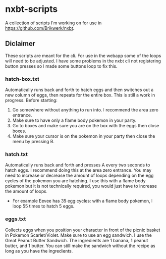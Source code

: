 # nxbt-scripts
A collection of scripts I'm working on for use in https://github.com/Brikwerk/nxbt. 

## Diclaimer
These scripts are meant for the cli. For use in the webapp some of the loops will need to be adjusted. I have some problems in the nxbt cli not registering button presses so I made some buttons loop to fix this.

### hatch-box.txt
Automatically runs back and forth to hatch eggs and then switches out a new column of eggs, then repeats for the entire box. This is still a work in progress.
Before starting:

 1. Go somewhere without anything to run into. I recommend the area zero entrance. 
 2. Make sure to have only a flame body pokemon in your party.
 3. Go to boxes and make sure you are on the box with the eggs then close boxes.
 4. Make sure your cursor is on the pokemon in your party then close the menu by pressing B.

### hatch.txt
Automatically runs back and forth and presses A every two seconds to hatch eggs. I recommend doing this at the area zero entrance. 
You may need to increase or decrease the amount of loops depending on the egg cycles of the pokemon you are hatching. I use this with a flame body pokemon but it is not technically required, you would just have to increase the amount of loops. 
 - For example Eevee has 35 egg cycles: with a flame body pokemon, I loop 55 times to hatch 5 eggs.

### eggs.txt
Collects eggs when you position your character in front of the picnic basket in Pokemon Scarlet/Violet. Make sure to use an egg sandwich. I use the Great Peanut Butter Sandwich. The ingredients are 1 banana, 1 peanut butter, and 1 butter. You can still make the sandwich without the recipe as long as you have the ingredients.

